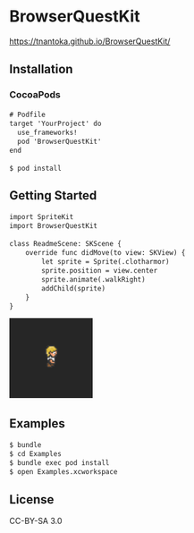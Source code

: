 # BrowserQuestKit

https://tnantoka.github.io/BrowserQuestKit/

## Installation

### CocoaPods

```
# Podfile
target 'YourProject' do
  use_frameworks!
  pod 'BrowserQuestKit'
end

$ pod install
```

## Getting Started

```
import SpriteKit
import BrowserQuestKit

class ReadmeScene: SKScene {
    override func didMove(to view: SKView) {
        let sprite = Sprite(.clotharmor)
        sprite.position = view.center
        sprite.animate(.walkRight)
        addChild(sprite)
    }
}
```

![](docs/assets/readme.gif)

## Examples

```
$ bundle
$ cd Examples
$ bundle exec pod install
$ open Examples.xcworkspace
```

## License

CC-BY-SA 3.0

